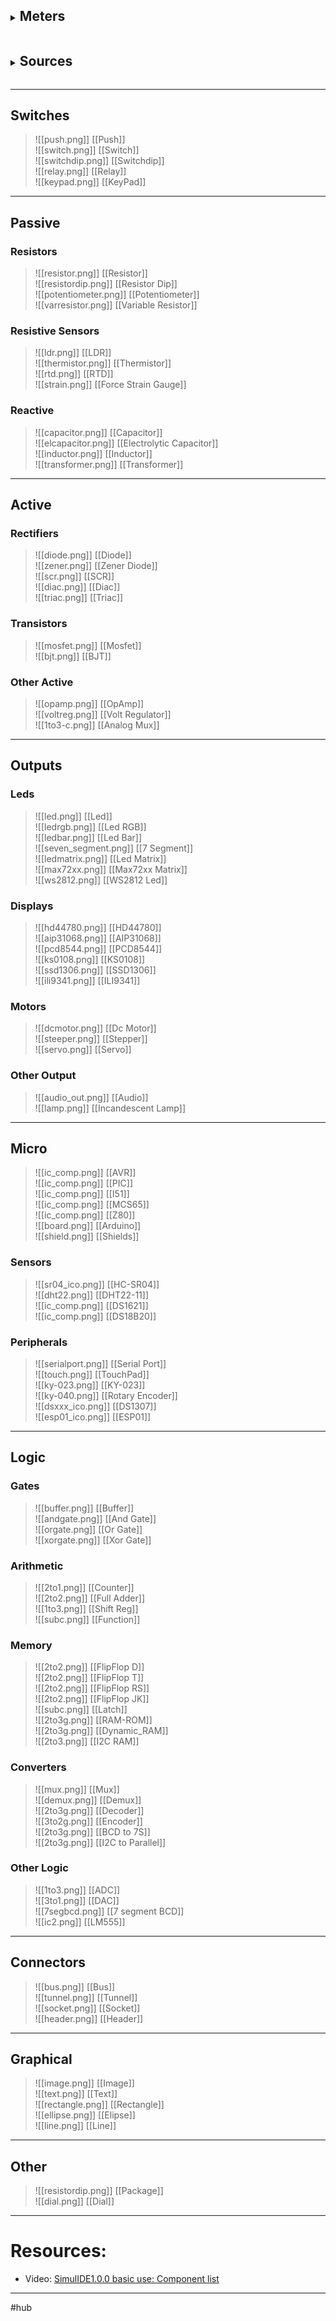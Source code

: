 <details>
<summary><h2 style="display:inline-block"> Meters </h2></summary>

> ![[probe.png]] [[Probe]] <br>
> ![[voltmeter.png]] [[Voltmeter]] <br>
> ![[ampmeter.png]] [[Ampmeter]] <br>
> ![[freqmeter.png]] [[Freqmeter]] <br>
> ![[oscope.png]] [[Oscilloscope]] <br>
> ![[lanalizer.png]] [[Logic Analyzer]] <br>
</details>

<details>
<summary><h2 style="display:inline-block"> Sources </h2></summary>

> ![[fixedvolt.png]] [[Fixed Volt]]<br>
> ![[clock.png]] [[Clock]]<br>
> ![[wavegen.png]] [[Wave Gen]]<br>
> ![[voltsource.png]] [[Voltage Source]]<br>
> ![[cursource.png]] [[Current Source]]<br>
> ![[battery.png]] [[Battery]]<br>
> ![[rail.png]] [[Rail]]<br>
> ![[ground.png]] [[Ground]]<br>
</details>

---
## Switches
> ![[push.png]] [[Push]] <br>
> ![[switch.png]] [[Switch]] <br>
> ![[switchdip.png]] [[Switchdip]] <br>
> ![[relay.png]] [[Relay]] <br>
> ![[keypad.png]] [[KeyPad]] <br>
---
## Passive
   ### Resistors
   > ![[resistor.png]] [[Resistor]] <br>
   > ![[resistordip.png]] [[Resistor Dip]] <br>
   > ![[potentiometer.png]] [[Potentiometer]] <br>
   > ![[varresistor.png]] [[Variable Resistor]] <br>
   ### Resistive Sensors
   > ![[ldr.png]] [[LDR]] <br>
   > ![[thermistor.png]] [[Thermistor]] <br>
   > ![[rtd.png]] [[RTD]]<br>
   > ![[strain.png]] [[Force Strain Gauge]] <br>
   ### Reactive
   > ![[capacitor.png]] [[Capacitor]] <br>
   > ![[elcapacitor.png]] [[Electrolytic Capacitor]] <br>
   > ![[inductor.png]] [[Inductor]] <br>
   > ![[transformer.png]] [[Transformer]] <br>
---
## Active
   ### Rectifiers
   > ![[diode.png]] [[Diode]] <br>
   > ![[zener.png]] [[Zener Diode]] <br>
   > ![[scr.png]] [[SCR]] <br>
   > ![[diac.png]] [[Diac]] <br>
   > ![[triac.png]] [[Triac]] <br>
   ### Transistors
   > ![[mosfet.png]] [[Mosfet]] <br>
   > ![[bjt.png]] [[BJT]] <br>
   ### Other Active
   > ![[opamp.png]] [[OpAmp]] <br>
   > ![[voltreg.png]] [[Volt Regulator]] <br>
   > ![[1to3-c.png]] [[Analog Mux]] <br>
---
## Outputs
   ### Leds
   > ![[led.png]] [[Led]] <br>
   > ![[ledrgb.png]] [[Led RGB]] <br>
   > ![[ledbar.png]] [[Led Bar]] <br>
   > ![[seven_segment.png]] [[7 Segment]] <br>
   > ![[ledmatrix.png]] [[Led Matrix]] <br>
   > ![[max72xx.png]] [[Max72xx Matrix]] <br>
   > ![[ws2812.png]] [[WS2812 Led]] <br>
   ### Displays
   > ![[hd44780.png]] [[HD44780]] <br>
   > ![[aip31068.png]] [[AIP31068]] <br>
   > ![[pcd8544.png]] [[PCD8544]] <br>
   > ![[ks0108.png]] [[KS0108]] <br>
   > ![[ssd1306.png]] [[SSD1306]] <br>
   > ![[ili9341.png]] [[ILI9341]] <br>
   ### Motors
   > ![[dcmotor.png]] [[Dc Motor]] <br>
   > ![[steeper.png]] [[Stepper]] <br>
   > ![[servo.png]] [[Servo]] <br>
   ### Other Output
   > ![[audio_out.png]] [[Audio]] <br>
   > ![[lamp.png]] [[Incandescent Lamp]] <br>
---
## Micro
   > ![[ic_comp.png]] [[AVR]] <br>
   > ![[ic_comp.png]] [[PIC]] <br>
   > ![[ic_comp.png]] [[I51]] <br>
   > ![[ic_comp.png]] [[MCS65]] <br>
   > ![[ic_comp.png]] [[Z80]] <br>
   > ![[board.png]] [[Arduino]] <br>
   > ![[shield.png]] [[Shields]] <br>
   ### Sensors
   > ![[sr04_ico.png]] [[HC-SR04]] <br>
   > ![[dht22.png]] [[DHT22-11]] <br>
   > ![[ic_comp.png]] [[DS1621]] <br>
   > ![[ic_comp.png]] [[DS18B20]] <br>
   ### Peripherals
   > ![[serialport.png]] [[Serial Port]] <br>
   > ![[touch.png]] [[TouchPad]] <br>
   > ![[ky-023.png]] [[KY-023]] <br>
   > ![[ky-040.png]] [[Rotary Encoder]] <br>
   > ![[dsxxx_ico.png]] [[DS1307]] <br>
   > ![[esp01_ico.png]] [[ESP01]] <br>
---
## Logic
### Gates
> ![[buffer.png]] [[Buffer]] <br>
> ![[andgate.png]] [[And Gate]] <br>
> ![[orgate.png]] [[Or Gate]] <br>
> ![[xorgate.png]] [[Xor Gate]] <br>
### Arithmetic
> ![[2to1.png]] [[Counter]] <br>
> ![[2to2.png]] [[Full Adder]] <br>
> ![[1to3.png]] [[Shift Reg]] <br>
> ![[subc.png]] [[Function]] <br>
### Memory
> ![[2to2.png]] [[FlipFlop D]] <br>
> ![[2to2.png]] [[FlipFlop T]] <br>
> ![[2to2.png]] [[FlipFlop RS]] <br>
> ![[2to2.png]] [[FlipFlop JK]] <br>
> ![[subc.png]] [[Latch]] <br>
> ![[2to3g.png]] [[RAM-ROM]] <br>
> ![[2to3g.png]] [[Dynamic_RAM]] <br>
> ![[2to3.png]] [[I2C RAM]] <br>
### Converters
> ![[mux.png]] [[Mux]] <br>
> ![[demux.png]] [[Demux]] <br>
> ![[2to3g.png]] [[Decoder]] <br>
> ![[3to2g.png]] [[Encoder]] <br>
> ![[2to3g.png]] [[BCD to 7S]] <br>
> ![[2to3g.png]] [[I2C to Parallel]] <br>
### Other Logic
> ![[1to3.png]] [[ADC]] <br>
> ![[3to1.png]] [[DAC]] <br>
> ![[7segbcd.png]] [[7 segment BCD]] <br>
> ![[ic2.png]] [[LM555]] <br>
---
## Connectors
> ![[bus.png]] [[Bus]] <br>
> ![[tunnel.png]] [[Tunnel]] <br>
> ![[socket.png]] [[Socket]] <br>
> ![[header.png]] [[Header]] <br>
---
## Graphical
> ![[image.png]] [[Image]] <br>
> ![[text.png]] [[Text]] <br>
> ![[rectangle.png]] [[Rectangle]] <br>
> ![[ellipse.png]] [[Elipse]] <br>
> ![[line.png]] [[Line]] <br>
---
## Other
> ![[resistordip.png]] [[Package]] <br>
> ![[dial.png]] [[Dial]] <br>

---

# Resources:

- Video: [SimulIDE1.0.0 basic use: Component list](https://www.youtube.com/watch?v=E9PQUgfZEjU)

---

#hub